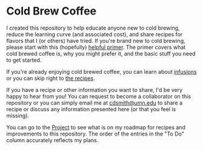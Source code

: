 # Cold Brew Coffee
I created this repository to help educate anyone new to cold brewing, reduce the learning curve (and associated cost), and share recipes for flavors that I (or others) have tried. If you're brand new to cold brewing, please start with this (hopefully) [helpful primer](https://github.umn.edu/cdsmith/cold-brew-coffee/blob/master/primer/README.md). The primer covers what cold brewed coffee is, why you might prefer it, and the basic stuff you need to get started.

If you're already enjoying cold brewed coffee, you can learn about [infusions](https://github.umn.edu/cdsmith/cold-brew-coffee/blob/master/primer/INFUSIONS.md) or you can skip right to [the recipes](https://github.umn.edu/cdsmith/cold-brew-coffee/blob/master/recipes/README.md).

If you have a recipe or other information you want to share, I'd be very happy to hear from you! You can request to become a collaborator on this repository or you can simply email me at cdsmith@umn.edu to share a recipe or discuss any information presented here (or that you feel is missing).

You can go to the [Project](https://github.umn.edu/cdsmith/cold-brew-coffee/projects/1) to see what is on my roadmap for recipes and improvements to this repository. The order of the entries in the "To Do" column accurately reflects my plans.
